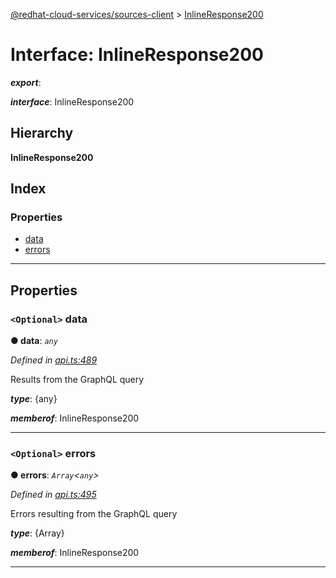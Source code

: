 [@redhat-cloud-services/sources-client](../README.md) > [InlineResponse200](../interfaces/inlineresponse200.md)

# Interface: InlineResponse200

*__export__*: 

*__interface__*: InlineResponse200

## Hierarchy

**InlineResponse200**

## Index

### Properties

* [data](inlineresponse200.md#data)
* [errors](inlineresponse200.md#errors)

---

## Properties

<a id="data"></a>

### `<Optional>` data

**● data**: *`any`*

*Defined in [api.ts:489](https://github.com/RedHatInsights/javascript-clients/blob/master/packages/sources/api.ts#L489)*

Results from the GraphQL query

*__type__*: {any}

*__memberof__*: InlineResponse200

___
<a id="errors"></a>

### `<Optional>` errors

**● errors**: *`Array`<`any`>*

*Defined in [api.ts:495](https://github.com/RedHatInsights/javascript-clients/blob/master/packages/sources/api.ts#L495)*

Errors resulting from the GraphQL query

*__type__*: {Array}

*__memberof__*: InlineResponse200

___

